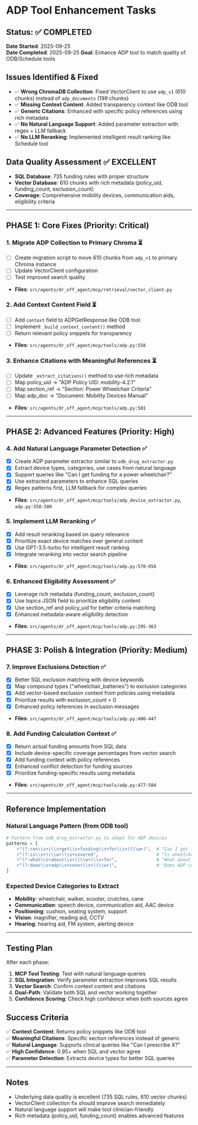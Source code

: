 # ADP Tool Enhancement Tasks

## Status: ✅ COMPLETED
**Date Started**: 2025-09-25  
**Date Completed**: 2025-09-25
**Goal**: Enhance ADP tool to match quality of ODB/Schedule tools

## Issues Identified & Fixed
- ✅ **Wrong ChromaDB Collection**: Fixed VectorClient to use `adp_v1` (610 chunks) instead of `adp_documents` (199 chunks)
- ✅ **Missing Context Content**: Added transparency context like ODB tool 
- ✅ **Generic Citations**: Enhanced with specific policy references using rich metadata
- ✅ **No Natural Language Support**: Added parameter extraction with regex + LLM fallback
- ✅ **No LLM Reranking**: Implemented intelligent result ranking like Schedule tool

## Data Quality Assessment ✅ EXCELLENT
- **SQL Database**: 735 funding rules with proper structure
- **Vector Database**: 610 chunks with rich metadata (policy_uid, funding_count, exclusion_count)
- **Coverage**: Comprehensive mobility devices, communication aids, eligibility criteria

---

## PHASE 1: Core Fixes (Priority: Critical)

### 1. Migrate ADP Collection to Primary Chroma ⏳
- [ ] Create migration script to move 610 chunks from `adp_v1` to primary Chroma instance
- [ ] Update VectorClient configuration 
- [ ] Test improved search quality
- **Files**: `src/agents/dr_off_agent/mcp/retrieval/vector_client.py`

### 2. Add Context Content Field ⏳  
- [ ] Add `context` field to ADPGetResponse like ODB tool
- [ ] Implement `_build_context_content()` method
- [ ] Return relevant policy snippets for transparency
- **Files**: `src/agents/dr_off_agent/mcp/tools/adp.py:558`

### 3. Enhance Citations with Meaningful References ⏳
- [ ] Update `_extract_citations()` method to use rich metadata
- [ ] Map policy_uid → "ADP Policy UID: mobility-4.2.1"
- [ ] Map section_ref → "Section: Power Wheelchair Criteria" 
- [ ] Map adp_doc → "Document: Mobility Devices Manual"
- **Files**: `src/agents/dr_off_agent/mcp/tools/adp.py:501`

---

## PHASE 2: Advanced Features (Priority: High)

### 4. Add Natural Language Parameter Detection ✅
- [x] Create ADP parameter extractor similar to `odb_drug_extractor.py`
- [x] Extract device types, categories, use cases from natural language
- [x] Support queries like "Can I get funding for a power wheelchair?"
- [x] Use extracted parameters to enhance SQL queries
- [x] Regex patterns first, LLM fallback for complex queries
- **Files**: `src/agents/dr_off_agent/mcp/tools/adp_device_extractor.py`, `adp.py:550-580`

### 5. Implement LLM Reranking ✅
- [x] Add result reranking based on query relevance
- [x] Prioritize exact device matches over general content
- [x] Use GPT-3.5-turbo for intelligent result ranking
- [x] Integrate reranking into vector search pipeline
- **Files**: `src/agents/dr_off_agent/mcp/tools/adp.py:570-656`

### 6. Enhanced Eligibility Assessment ✅
- [x] Leverage rich metadata (funding_count, exclusion_count)
- [x] Use topics JSON field to prioritize eligibility content
- [x] Use section_ref and policy_uid for better criteria matching
- [x] Enhanced metadata-aware eligibility detection
- **Files**: `src/agents/dr_off_agent/mcp/tools/adp.py:295-363`

---

## PHASE 3: Polish & Integration (Priority: Medium)

### 7. Improve Exclusions Detection ✅
- [x] Better SQL exclusion matching with device keywords
- [x] Map compound types ("wheelchair_batteries") to exclusion categories  
- [x] Add vector-based exclusion context from policies using metadata
- [x] Prioritize results with exclusion_count > 0 
- [x] Enhanced policy references in exclusion messages
- **Files**: `src/agents/dr_off_agent/mcp/tools/adp.py:400-447`

### 8. Add Funding Calculation Context ✅  
- [x] Return actual funding amounts from SQL data
- [x] Include device-specific coverage percentages from vector search
- [x] Add funding context with policy references
- [x] Enhanced conflict detection for funding sources
- [x] Prioritize funding-specific results using metadata
- **Files**: `src/agents/dr_off_agent/mcp/tools/adp.py:477-584`

---

## Reference Implementation

### Natural Language Pattern (from ODB tool)
```python
# Pattern from odb_drug_extractor.py to adapt for ADP devices
patterns = [
    r"(?:can\\s+i\\s+get\\s+funding\\s+for\\s+)(\\w+)",  # "Can I get funding for wheelchair"
    r"(?:is\\s+)(\\w+)\\s+covered",                      # "Is wheelchair covered"
    r"(?:what\\s+about\\s+)(\\w+)\\s+for",               # "What about walker for mobility"
    r"(?:does\\s+adp\\s+cover\\s+)(\\w+)",               # "Does ADP cover scooter"
]
```

### Expected Device Categories to Extract
- **Mobility**: wheelchair, walker, scooter, crutches, cane
- **Communication**: speech device, communication aid, AAC device  
- **Positioning**: cushion, seating system, support
- **Vision**: magnifier, reading aid, CCTV
- **Hearing**: hearing aid, FM system, alerting device

---

## Testing Plan

After each phase:
1. **MCP Tool Testing**: Test with natural language queries
2. **SQL Integration**: Verify parameter extraction improves SQL results
3. **Vector Search**: Confirm context content and citations
4. **Dual-Path**: Validate both SQL and vector working together
5. **Confidence Scoring**: Check high confidence when both sources agree

## Success Criteria

✅ **Context Content**: Returns policy snippets like ODB tool  
✅ **Meaningful Citations**: Specific section references instead of generic  
✅ **Natural Language**: Supports clinical queries like "Can I prescribe X?"  
✅ **High Confidence**: 0.95+ when SQL and vector agree  
✅ **Parameter Detection**: Extracts device types for better SQL queries

---

## Notes
- Underlying data quality is excellent (735 SQL rules, 610 vector chunks)
- VectorClient collection fix should improve search immediately
- Natural language support will make tool clinician-friendly
- Rich metadata (policy_uid, funding_count) enables advanced features